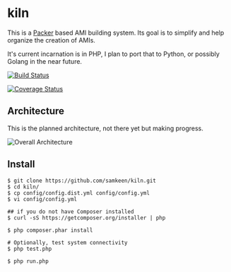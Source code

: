 # kiln

This is a [Packer](https://www.packer.io/) based AMI building system.  Its goal is to simplify and help organize the creation of AMIs.

It's current incarnation is in PHP, I plan to port that to Python, or possibly Golang in the near future.

[![Build Status](https://travis-ci.org/samkeen/kiln.svg?branch=master)](https://travis-ci.org/samkeen/kiln)

[![Coverage Status](https://coveralls.io/repos/samkeen/kiln/badge.svg?branch=master&service=github)](https://coveralls.io/github/samkeen/kiln?branch=master)

## Architecture

This is the planned architecture, not there yet but making progress.

![Overall Architecture](https://raw.githubusercontent.com/samkeen/kiln/master/docs/SeederArchitecture.png)


## Install

```
$ git clone https://github.com/samkeen/kiln.git
$ cd kiln/
$ cp config/config.dist.yml config/config.yml
$ vi config/config.yml

## if you do not have Composer installed
$ curl -sS https://getcomposer.org/installer | php

$ php composer.phar install

# Optionally, test system connectivity
$ php test.php

$ php run.php

```
